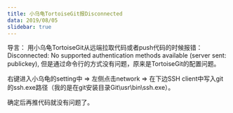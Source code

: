 ```yaml
---
title: 小乌龟TortoiseGit报Disconnected
data: 2019/08/05
slidebar: true
---
```

导言： 用小乌龟TortoiseGit从远端拉取代码或者push代码的时候报错：Disconnected: No supported authentication methods available (server sent: publickey), 但是通过命令行的方式没有问题，原来是TortoiseGit的配置问题。  

右键进入小乌龟的setting中 => 左侧点击network => 在下边SSH client中写入git的ssh.exe路径（我的是在git安装目录Git\usr\bin\ssh.exe）。  

确定后再推代码就没有问题了。